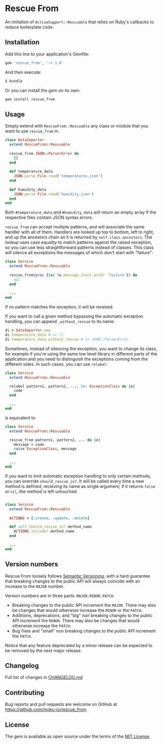 # Rescue From

An imitation of `ActiveSupport::Rescuable` that relies on Ruby's callbacks to reduce boilerplate code.

## Installation

Add this line to your application's Gemfile:

```ruby
gem 'rescue_from', '~> 1.0'
```

And then execute:

```bash
$ bundle
```

Or you can install the gem on its own:

```bash
gem install rescue_from
```

## Usage

Simply extend with `RescueFrom::Rescuable` any class or module that you want to use `rescue_from` in.

```ruby
class DataImporter
  extend RescueFrom::Rescuable
  
  rescue_from JSON::ParserError do
    []
  end
  
  def temperature_data
    JSON.parse File.read('temperatures.json')
  end
  
  def humidity_data
    JSON.parse File.read('humidity.json')
  end
end
```

Both `#temperature_data` and `#humidity_data` will return an empty array if the respective files contain JSON syntax errors.

`rescue_from` can accept multiple patterns, and will associate the same handler with all of them. Handlers are looked up top to bottom, left to right, and up the ancestors chain as it is returned by `self.class.ancestors`. The lookup uses case equality to match patterns against the raised exception, so you can use less straightforward patterns instead of classes. This class will silence all exceptions the messages of which don't start with "failure":

```ruby
class Service
  extend RescueFrom::Rescuable
  
  rescue_from(proc {|e| !e.message.start_with? 'failure'}) do
    nil
  end
  
  ...
end
```

If no pattern matches the exception, it will be reraised.

If you want to call a given method bypassing the automatic exception handling, you can append `_without_rescue` to its name:

```ruby
di = DataImporter.new
di.temperature_data # => []
di.temperature_data_without_rescue # => JSON::ParserError
```

Sometimes, instead of silencing the exception, you want to change its class, for example if you're using the same low level library in different parts of the application and you need to distinguish the exceptions coming from the different sides. In such cases, you can use `relabel`:

```ruby
class Service
  extend RescueFrom::Rescuable

  relabel pattern1, pattern2, ..., to: ExceptionClass do |e|
    code
  end

  ...
end
```

is equivalent to

```ruby
class Service
  extend RescueFrom::Rescuable

  rescue_from pattern1, pattern2, ... do |e|
    message = code
    raise ExceptionClass, message
  end

  ...
end
```

If you want to limit automatic exception handling to only certain methods, you can override `should_rescue_in?`. It will be called every time a new method is defined, receiving its name as single argument; if it returns `false` or `nil`, the method is left untouched.

```ruby

class Service
  extend RescueFrom::Rescuable
  
  ACTIONS = [:create, :update, :delete]

  def self.should_rescue_in? method_name
    ACTIONS.include? method_name
  end

  ...
end
```

## Version numbers

Rescue From loosely follows [Semantic Versioning](https://semver.org/), with a hard guarantee that breaking changes to the public API will always coincide with an increase to the `MAJOR` number.

Version numbers are in three parts: `MAJOR.MINOR.PATCH`.

- Breaking changes to the public API increment the `MAJOR`. There may also be changes that would otherwise increase the `MINOR` or the `PATCH`.
- Additions, deprecations, and "big" non breaking changes to the public API increment the `MINOR`. There may also be changes that would otherwise increase the `PATCH`.
- Bug fixes and "small" non breaking changes to the public API increment the `PATCH`.

Notice that any feature deprecated by a minor release can be expected to be removed by the next major release.

## Changelog

Full list of changes in [CHANGELOG.md](CHANGELOG.md)

## Contributing

Bug reports and pull requests are welcome on GitHub at https://github.com/moku-io/rescue_from.

## License

The gem is available as open source under the terms of the [MIT License](https://opensource.org/licenses/MIT).
